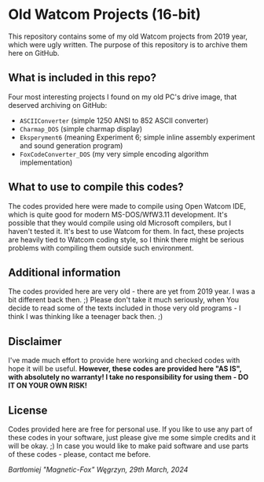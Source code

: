 # Old Watcom Projects (16-bit)

This repository contains some of my old Watcom projects from 2019 year, which were ugly written. The purpose of this repository is to archive them here on GitHub.

## What is included in this repo?

Four most interesting projects I found on my old PC's drive image, that deserved archiving on GitHub:

* `ASCIIConverter` (simple 1250 ANSI to 852 ASCII converter)
* `Charmap_DOS` (simple charmap display)
* `Eksperyment6` (meaning Experiment 6; simple inline assembly experiment and sound generation program)
* `FoxCodeConverter_DOS` (my very simple encoding algorithm implementation)

## What to use to compile this codes?

The codes provided here were made to compile using Open Watcom IDE, which is quite good for modern MS-DOS/WfW3.11 development.
It's possible that they would compile using old Microsoft compilers, but I haven't tested it. It's best to use Watcom for them.
In fact, these projects are heavily tied to Watcom coding style, so I think there might be serious problems with compiling them outside such environment.

## Additional information

The codes provided here are very old - there are yet from 2019 year. I was a bit different back then. ;) Please don't take it much seriously, when You decide to read some of the texts included in those very old programs - I think I was thinking like a teenager back then. ;)

## Disclaimer

I've made much effort to provide here working and checked codes with hope it will be useful.
**However, these codes are provided here "AS IS", with absolutely no warranty! I take no responsibility for using them - DO IT ON YOUR OWN RISK!**

## License

Codes provided here are free for personal use.
If you like to use any part of these codes in your software, just please give me some simple credits and it will be okay. ;)
In case you would like to make paid software and use parts of these codes - please, contact me before.

*Bartłomiej "Magnetic-Fox" Węgrzyn,
29th March, 2024*